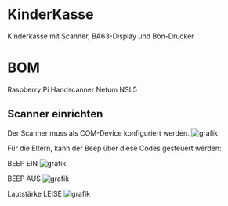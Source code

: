 # KinderKasse
Kinderkasse mit Scanner, BA63-Display und Bon-Drucker

# BOM 
Raspberry Pi
Handscanner Netum NSL5 

## Scanner einrichten

Der Scanner muss als COM-Device konfiguriert werden. 
![grafik](https://github.com/user-attachments/assets/692d69e5-d2de-45a3-ac9b-fac8e6df6d1c)

Für die Eltern, kann der Beep über diese Codes gesteuert werden: 

BEEP EIN
![grafik](https://github.com/user-attachments/assets/75567ca1-f730-4e01-b75b-60c989fc5fbb)


BEEP AUS
![grafik](https://github.com/user-attachments/assets/245ae556-e9b5-4f14-b018-279da3492066)


Lautstärke LEISE
![grafik](https://github.com/user-attachments/assets/41e276c0-c899-4ab6-ab72-8fe2dfd1a5b1)




